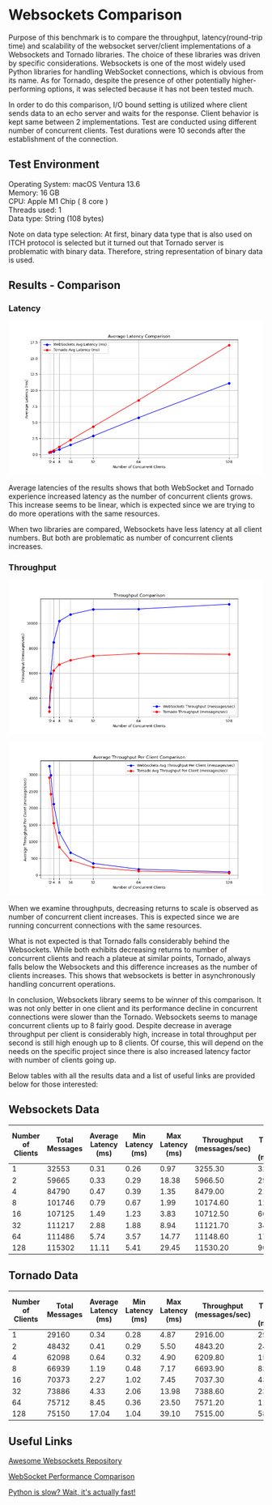 # Websockets Comparison  

Purpose of this benchmark is to compare the throughput, latency(round-trip time) and scalability of the websocket server/client implementations of a Websockets and Tornado libraries. The choice of these libraries was driven by specific considerations. Websockets is one of the most widely used Python libraries for handling WebSocket connections, which is obvious from its name. As for Tornado, despite the presence of other potentially higher-performing options, it was selected because it has not been tested much.

In order to do this comparison, I/O bound setting is utilized where client sends data to an echo server and waits for the response. Client behavior is kept same between 2 implementations. Test are conducted using different number of concurrent clients. Test durations were 10 seconds after the establishment of the connection.

## Test Environment

Operating System: macOS Ventura 13.6  
Memory: 16 GB  
CPU: Apple M1 Chip ( 8 core )  
Threads used: 1  
Data type: String (108 bytes)

Note on data type selection: At first, binary data type that is also used on ITCH protocol is selected but it turned out that Tornado server is problematic with binary data. Therefore, string representation of binary data is used.

## Results - Comparison

### Latency

![Average Latency Comparison](plots/average_latency_comparison.png)

Average latencies of the results shows that both WebSocket and Tornado experience increased latency as the number of concurrent clients grows. This increase seems to be linear, which is expected since we are trying to do more operations with the same resources.

When two libraries are compared, Websockets have less latency at all client numbers. But both are problematic as number of concurrent clients increases.

### Throughput

![Throughput Comparison](plots/throughput_comparison.png)

![Throughput per Client Comparison](plots/average_throughput_per_client_comparison.png)

When we examine throughputs, decreasing returns to scale is observed as number of concurrent client increases. This is expected since we are running concurrent connections with the same resources.

What is not expected is that Tornado falls considerably behind the Websockets. While both exhibits decreasing returns to number of concurrent clients and reach a plateue at similar points, Tornado, always falls below the Websockets and this difference increases as the number of clients increases. This shows that websockets is better in asynchronously handling concurrent operations.

In conclusion, Websockets library seems to be winner of this comparison. It was not only better in one client and its performance decline in concurrent connections were slower than the Tornado. Websockets seems to manage concurrent clients up to 8 fairly good. Despite decrease in average throughput per client is considerably high, increase in total throughput per second is still high enough up to 8 clients. Of course, this will depend on the needs on the specific project since there is also increased latency factor with number of clients going up.

Below tables with all the results data and a list of useful links are provided below for those interested:

## Websockets Data

| Number of Clients | Total Messages | Average Latency (ms) | Min Latency (ms) | Max Latency (ms) | Throughput (messages/sec) | Average Throughput per Client (messages/sec) |
| ----------------- | -------------- | -------------------- | ---------------- | ---------------- | ------------------------- | -------------------------------------------- |
| 1                 | 32553          | 0.31                 | 0.26             | 0.97             | 3255.30                   | 3255.30                                      |
| 2                 | 59665          | 0.33                 | 0.29             | 18.38            | 5966.50                   | 2983.25                                      |
| 4                 | 84790          | 0.47                 | 0.39             | 1.35             | 8479.00                   | 2119.75                                      |
| 8                 | 101746         | 0.79                 | 0.67             | 1.99             | 10174.60                  | 1271.83                                      |
| 16                | 107125         | 1.49                 | 1.23             | 3.83             | 10712.50                  | 669.53                                       |
| 32                | 111217         | 2.88                 | 1.88             | 8.94             | 11121.70                  | 347.55                                       |
| 64                | 111486         | 5.74                 | 3.57             | 14.77            | 11148.60                  | 174.20                                       |
| 128               | 115302         | 11.11                | 5.41             | 29.45            | 11530.20                  | 90.08                                        |

## Tornado Data

| Number of Clients | Total Messages | Average Latency (ms) | Min Latency (ms) | Max Latency (ms) | Throughput (messages/sec) | Average Throughput per Client (messages/sec) |
| ----------------- | -------------- | -------------------- | ---------------- | ---------------- | ------------------------- | -------------------------------------------- |
| 1                 | 29160          | 0.34                 | 0.28             | 4.87             | 2916.00                   | 2916.00                                      |
| 2                 | 48432          | 0.41                 | 0.29             | 5.50             | 4843.20                   | 2421.60                                      |
| 4                 | 62098          | 0.64                 | 0.32             | 4.90             | 6209.80                   | 1552.45                                      |
| 8                 | 66939          | 1.19                 | 0.48             | 7.17             | 6693.90                   | 836.74                                       |
| 16                | 70373          | 2.27                 | 1.02             | 7.45             | 7037.30                   | 439.83                                       |
| 32                | 73886          | 4.33                 | 2.06             | 13.98            | 7388.60                   | 230.89                                       |
| 64                | 75712          | 8.45                 | 0.36             | 23.50            | 7571.20                   | 118.30                                       |
| 128               | 75150          | 17.04                | 1.04             | 39.10            | 7515.00                   | 58.71                                        |

## Useful Links
[Awesome Websockets Repository](https://github.com/facundofarias/awesome-websockets)

[WebSocket Performance Comparison](https://matttomasetti.medium.com/websocket-performance-comparison-10dc89367055)

[Python is slow? Wait, it's actually fast!](https://ville-karkkainen.medium.com/python-is-slow-wait-its-actually-fast-6d2e49621b1)

